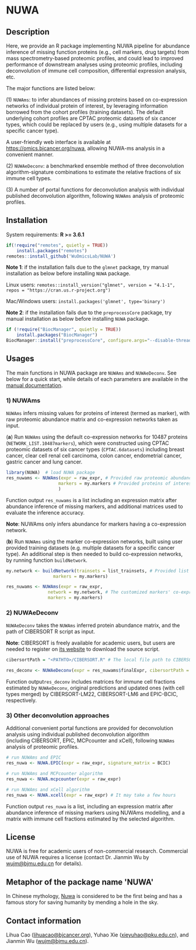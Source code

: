 # NUWA

## Description

Here, we provide an R package implementing NUWA pipeline for abundance inference of missing function proteins (e.g., cell markers, drug targets) from mass spectrometry-based proteomic profiles, and could lead to improved performance of downstream analyses using proteomic profiles, including deconvolution of immune cell composition, differential expression analysis, etc. 

The major functions are listed below:

(1) `NUWAms`: to infer abundances of missing proteins based on co-expression networks of individual protein of interest, by leveraging information borrowed from the cohort profiles (training datasets). The default underlying cohort profiles are CPTAC proteomic datasets of six cancer types, which could be replaced by users (e.g., using multiple datasets for a specific cancer type).

A user-friendly web interface is available at https://omics.bjcancer.org/nuwa, allowing NUWA-ms analysis in a convenient manner.

(2) `NUWAeDeconv`: a benchmarked ensemble method of three deconvolution algorithm-signature combinations to estimate the relative fractions of six immune cell types. 

(3) A number of portal functions for deconvolution analysis with individual published deconvolution algorithm, following `NUWAms` analysis of proteomic profiles.


## Installation

System requirements: <b>R >= 3.6.1</b>

```R
if(!require("remotes", quietly = TRUE))
    install.packages("remotes")
remotes::install_github('WuOmicsLab/NUWA')
```
<b>Note 1</b>: if the installation fails due to the `glmnet` package, try manual installation as below before installing `NUWA` package.

Linux users:
`remotes::install_version("glmnet", version = "4.1-1", repos = "https://cran.us.r-project.org")` 

Mac/Windows users:
`install.packages('glmnet', type='binary')`

<b>Note 2</b>: if the installation fails due to the `preprocessCore` package, try manual installation as below before installing `NUWA` package.

```R
if (!require("BiocManager", quietly = TRUE))
    install.packages("BiocManager")
BiocManager::install("preprocessCore", configure.args="--disable-threading", force = TRUE)
```

## Usages

The main functions in NUWA package are `NUWAms` and `NUWAeDeconv`. See below for a quick start, while details of each parameters are available in the [manual documentation](https://github.com/WuOmicsLab/NUWA/blob/main/NUWA_1.1.pdf).

### 1) NUWAms

`NUWAms` infers missing values for proteins of interest (termed as marker), with raw proteomic abundance matrix and co-expression networks taken as input. 

(**a**) Run `NUWAms` using the default co-expression networks for 10487 proteins (`NETWORK_LIST.10487markers`), which were constructed using CPTAC proteomic datasets of six cancer types (`CPTAC.6datasets`) including breast cancer, clear cell renal cell carcinoma, colon cancer, endometrial cancer, gastric cancer and lung cancer. 

```R
library(NUWA)  # load NUWA package
res_nuwams <- NUWAms(expr = raw_expr, # Provided raw proteomic abundance matrix for inference of missing values
                    markers = my.markers # Provided proteins of interest
                    )
```
Function output `res_nuwams` is a list including an expression matrix after abundance inference of missing markers, and additional matrices used to evaluate the inference accuracy. 

<b>Note</b>: NUWAms only infers abundance for markers having a co-expression network. 

(**b**) Run `NUWAms` using the marker co-expression networks, built using user provided training datasets (e.g. multiple datasets for a specific cancer type). An additional step is then needed to build co-expression networks, by running function `buildNetwork`.

```R
my.network <- buildNetwork(trainsets = list_trainsets, # Provided list containing user provided multiple trainsets 
                  markers = my.markers)

res_nuwams <- NUWAms(expr = raw_expr,
                network = my.network, # The customized markers' co-expression networks built in the previous step
                markers = my.markers)
```

### 2) NUWAeDeconv

`NUWAeDeconv` takes the `NUWAms` inferred protein abundance matrix, and the path of CIBERSORT R script as input. 

<b>Note</b>: CIBERSORT is freely available for academic users, but users are needed to register on [its website](https://cibersort.stanford.edu) to download the source script.

```R
cibersortPath = "<PATHTO>/CIBERSORT.R" # The local file path to CIBERSORT R source code

res_deconv <- NUWAeDeconv(expr = res_nuwams$finalExpr, cibersortPath = cibersortPath)
```

Function output`res_deconv` includes matrices for immune cell fractions estimated by `NUWAeDeconv`, original predictions and updated ones (with cell types merged)  by CIBERSORT-LM22, CIBERSORT-LM6 and EPIC-BCIC, respectively. 


### 3) Other deconvolution approaches

Additional convenient portal functions are provided for deconvolution analysis using individual published deconvolution algorithm (including CIBERSORT, EPIC, MCPcounter and xCell), following `NUWAms` analysis of proteomic profiles.

```R
# run NUWAms and EPIC
res_nuwa <- NUWA.EPIC(expr = raw_expr, signature_matrix = BCIC)

# run NUWAms and MCPcounter algorithm
res_nuwa <- NUWA.mcpcounter(expr = raw_expr)

# run NUWAms and xCell algorithm
res_nuwa <- NUWA.xcell(expr = raw_expr) # It may take a few hours
```
Function output `res_nuwa` is a list, including an expression matrix after abundance inference of missing markers using NUWAms modelling, and a matrix with immune cell fractions estimated by the selected algorithm.

## License
NUWA is free for academic users of non-commercial research. Commercial use of NUWA requires a license (contact Dr. Jianmin Wu by wujm@bjmu.edu.cn for details). 

## Metaphor of the package name 'NUWA'
In Chinese mythology, [Nuwa](https://mythopedia.com/topics/nuwa) is considered to be the first being and has a famous story for saving humanity by mending a hole in the sky.

## Contact information
Lihua Cao (lihuacao@bjcancer.org), Yuhao Xie (xieyuhao@pku.edu.cn), and Jianmin Wu (wujm@bjmu.edu.cn).
